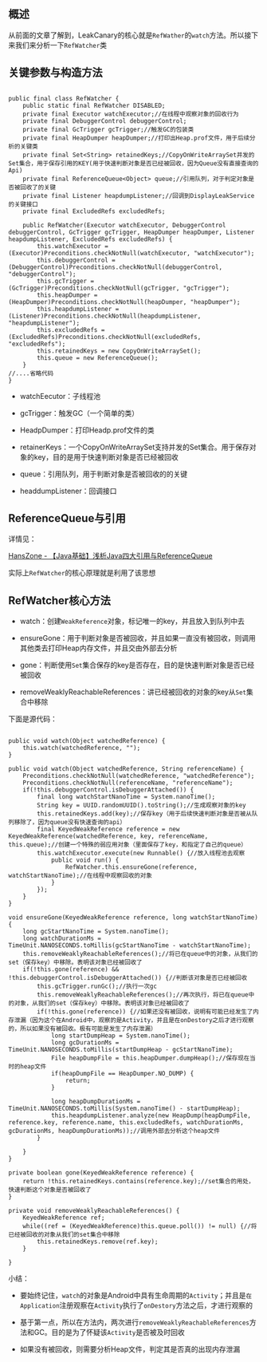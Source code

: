 

## 概述

从前面的文章了解到，LeakCanary的核心就是`RefWather`的`watch`方法。所以接下来我们来分析一下`RefWatcher`类

<!-- more -->


## 关键参数与构造方法

```

public final class RefWatcher {
    public static final RefWatcher DISABLED;
    private final Executor watchExecutor;//在线程中观察对象的回收行为
    private final DebuggerControl debuggerControl;
    private final GcTrigger gcTrigger;//触发GC的包装类
    private final HeapDumper heapDumper;//打印出Heap.prof文件，用于后续分析的关键类
    private final Set<String> retainedKeys;//CopyOnWriteArraySet并发的Set集合，用于保存引用的KEY(用于快速判断对象是否已经被回收，因为Queue没有直接查询的Api)
    private final ReferenceQueue<Object> queue;//引用队列，对于判定对象是否被回收了的关键
    private final Listener heapdumpListener;//回调到DisplayLeakService的关键接口
    private final ExcludedRefs excludedRefs;

    public RefWatcher(Executor watchExecutor, DebuggerControl debuggerControl, GcTrigger gcTrigger, HeapDumper heapDumper, Listener heapdumpListener, ExcludedRefs excludedRefs) {
        this.watchExecutor = (Executor)Preconditions.checkNotNull(watchExecutor, "watchExecutor");
        this.debuggerControl = (DebuggerControl)Preconditions.checkNotNull(debuggerControl, "debuggerControl");
        this.gcTrigger = (GcTrigger)Preconditions.checkNotNull(gcTrigger, "gcTrigger");
        this.heapDumper = (HeapDumper)Preconditions.checkNotNull(heapDumper, "heapDumper");
        this.heapdumpListener = (Listener)Preconditions.checkNotNull(heapdumpListener, "heapdumpListener");
        this.excludedRefs = (ExcludedRefs)Preconditions.checkNotNull(excludedRefs, "excludedRefs");
        this.retainedKeys = new CopyOnWriteArraySet();
        this.queue = new ReferenceQueue();
    }
//....省略代码
}

```

* watchEecutor：子线程池

* gcTrigger：触发GC（一个简单的类）

* HeadpDumper：打印Headp.prof文件的类

* retainerKeys：一个CopyOnWriteArraySet支持并发的Set集合。用于保存对象的key，目的是用于快速判断对象是否已经被回收

* queue：引用队列，用于判断对象是否被回收的的关键

* headdumpListener：回调接口

 

## ReferenceQueue与引用

详情见：

[HansZone - 【Java基础】浅析Java四大引用与ReferenceQueue](http://www.hanszone.tech/2017/03/05/【Java基础】浅析Java四大引用与ReferenceQueue/)

 

实际上`RefWatcher`的核心原理就是利用了该思想

 

## RefWatcher核心方法

* watch：创建`WeakReference`对象，标记唯一的key，并且放入到队列中去

* ensureGone：用于判断对象是否被回收，并且如果一直没有被回收，则调用其他类去打印Heap内存文件，并且交由外部去分析

* gone：判断使用`Set`集合保存的key是否存在，目的是快速判断对象是否已经被回收

* removeWeaklyReachableReferences：讲已经被回收的对象的key从`Set`集合中移除

 

下面是源代码：

```

public void watch(Object watchedReference) {
    this.watch(watchedReference, "");
}

public void watch(Object watchedReference, String referenceName) {
    Preconditions.checkNotNull(watchedReference, "watchedReference");
    Preconditions.checkNotNull(referenceName, "referenceName");
    if(!this.debuggerControl.isDebuggerAttached()) {
        final long watchStartNanoTime = System.nanoTime();
        String key = UUID.randomUUID().toString();//生成观察对象的key
        this.retainedKeys.add(key);//保存key（用于后续快速判断对象是否被从队列移除了，因为queue没有快速查询的api）
        final KeyedWeakReference reference = new KeyedWeakReference(watchedReference, key, referenceName, this.queue);//创建一个特殊的弱应用对象（里面保存了key，和指定了自己的queue）
        this.watchExecutor.execute(new Runnable() {//放入线程池去观察
            public void run() {
                RefWatcher.this.ensureGone(reference, watchStartNanoTime);//在线程中观察回收的对象
            }
        });
    }
}

void ensureGone(KeyedWeakReference reference, long watchStartNanoTime) {
    long gcStartNanoTime = System.nanoTime();
    long watchDurationMs = TimeUnit.NANOSECONDS.toMillis(gcStartNanoTime - watchStartNanoTime);
    this.removeWeaklyReachableReferences();//将已在queue中的对象，从我们的set（保存key）中移除。表明该对象已经被回收了
    if(!this.gone(reference) && !this.debuggerControl.isDebuggerAttached()) {//判断该对象是否已经被回收
        this.gcTrigger.runGc();//执行一次gc
        this.removeWeaklyReachableReferences();//再次执行，将已在queue中的对象，从我们的set（保存key）中移除。表明该对象已经被回收了
        if(!this.gone(reference)) {//如果还没有被回收，说明有可能已经发生了内存泄漏（因为这个在Android中，观察的是Activity，并且是在onDestory之后才进行观察的，所以如果没有被回收。极有可能是发生了内存泄漏）
            long startDumpHeap = System.nanoTime();
            long gcDurationMs = TimeUnit.NANOSECONDS.toMillis(startDumpHeap - gcStartNanoTime);
            File heapDumpFile = this.heapDumper.dumpHeap();//保存现在当时的heap文件
            if(heapDumpFile == HeapDumper.NO_DUMP) {
                return;
            }

            long heapDumpDurationMs = TimeUnit.NANOSECONDS.toMillis(System.nanoTime() - startDumpHeap);
            this.heapdumpListener.analyze(new HeapDump(heapDumpFile, reference.key, reference.name, this.excludedRefs, watchDurationMs, gcDurationMs, heapDumpDurationMs));//调用外部去分析这个heap文件
        }

    }
}

private boolean gone(KeyedWeakReference reference) {
    return !this.retainedKeys.contains(reference.key);//set集合的用处，快速判断这个对象是否被回收了
}

private void removeWeaklyReachableReferences() {
    KeyedWeakReference ref;
    while((ref = (KeyedWeakReference)this.queue.poll()) != null) {//将已经被回收的对象从我们的set集合中移除
        this.retainedKeys.remove(ref.key);
    }

}

```

小结：
* 要始终记住，`watch`的对象是Android中具有生命周期的`Activity`；并且是`在Application`注册观察在`Activity`执行了`onDestory`方法之后，才进行观察的

* 基于第一点，所以在方法内，两次进行`removeWeaklyReachableReferences`方法和GC。目的是为了怀疑该`Activity`是否被及时回收

* 如果没有被回收，则需要分析Heap文件，判定其是否真的出现内存泄漏

